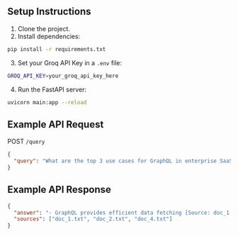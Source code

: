 ## Setup Instructions
1. Clone the project.
2. Install dependencies:
```bash
pip install -r requirements.txt
```
3. Set your Groq API Key in a `.env` file:
```bash
GROQ_API_KEY=your_groq_api_key_here
```
4. Run the FastAPI server:
```bash
uvicorn main:app --reload
```

## Example API Request
POST `/query`
```json
{
  "query": "What are the top 3 use cases for GraphQL in enterprise SaaS?"
}
```

## Example API Response
```json
{
  "answer": "- GraphQL provides efficient data fetching [Source: doc_1.txt]\n- Enables flexible queries in SaaS platforms [Source: doc_2.txt]\n- Supports rapid UI development [Source: doc_4.txt]",
  "sources": ["doc_1.txt", "doc_2.txt", "doc_4.txt"]
}
```